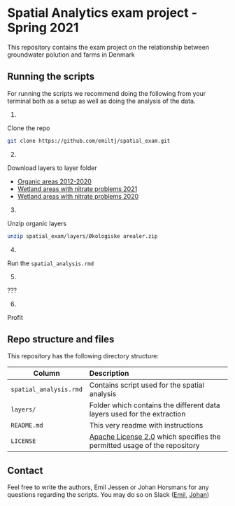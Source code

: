 # Spatial Analytics exam project - Spring 2021

This repository contains the exam project on the relationship between groundwater polution and farms in Denmark

## Running the scripts

For running the scripts we recommend doing the following from your terminal both as a setup as well as doing the analysis of the data.

1. 
Clone the repo
```bash
git clone https://github.com/emiltj/spatial_exam.git
```
2. 
Download layers to layer folder
- [Organic areas 2012-2020](https://filkassen.statens-it.dk/userportal/#/shared/public/1LYhhae2IbnGtiGO/%C3%98kologiske%20arealer)
- [Wetland areas with nitrate problems 2021](https://filkassen.statens-it.dk/userportal/#/shared/public/3oUctK2FHIbMhRy_/Miniv%C3%A5domr%C3%A5dekort%202021)
- [Wetland areas with nitrate problems 2020](https://filkassen.statens-it.dk/userportal/#/shared/public/ovpGodH6RpCw-kaq/Miniv%C3%A5domr%C3%A5der%202020)

3. 
Unzip organic layers
```bash
unzip spatial_exam/layers/Økologiske arealer.zip
```

4. 
Run the ```spatial_analysis.rmd```

5. 
???

6. 
Profit


## Repo structure and files

This repository has the following directory structure:

| Column | Description|
|--------|:-----------|
```spatial_analysis.rmd```| Contains script used for the spatial analysis
```layers/``` | Folder which contains the different data layers used for the extraction
```README.md``` | This very readme with instructions
```LICENSE``` | [Apache License 2.0](https://www.apache.org/licenses/LICENSE-2.0) which specifies the permitted usage of the repository

## Contact

Feel free to write the authors, Emil Jessen or Johan Horsmans for any questions regarding the scripts.
You may do so on Slack ([Emil](https://app.slack.com/client/T01908QBS9X/D01A1LFRDE0), [Johan](google.dk))
